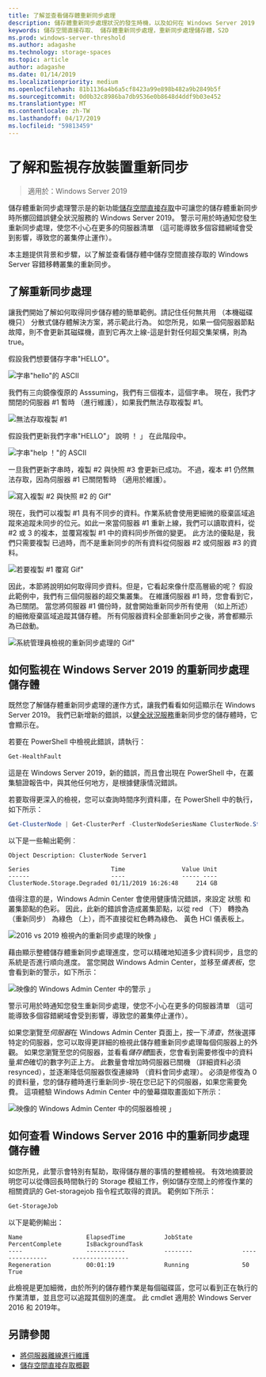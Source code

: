 ```yaml
---
title: 了解並查看儲存體重新同步處理
description: 儲存體重新同步處理狀況的發生時機，以及如何在 Windows Server 2019 中看到它的詳細的資訊。
keywords: 儲存空間直接存取、 儲存體重新同步處理，重新同步處理儲存體，S2D
ms.prod: windows-server-threshold
ms.author: adagashe
ms.technology: storage-spaces
ms.topic: article
author: adagashe
ms.date: 01/14/2019
ms.localizationpriority: medium
ms.openlocfilehash: 81b1136a4b6a5cf8423a99e898b482a9b2849b5f
ms.sourcegitcommit: 0d0b32c8986ba7db9536e0b8648d4ddf9b03e452
ms.translationtype: MT
ms.contentlocale: zh-TW
ms.lasthandoff: 04/17/2019
ms.locfileid: "59813459"
---
```

# <a name="understand-and-monitor-storage-resync"></a>了解和監視存放裝置重新同步

>適用於：Windows Server 2019

儲存體重新同步處理警示是的新功能[儲存空間直接存取](storage-spaces-direct-overview.md)中可讓您的儲存體重新同步時所擲回錯誤健全狀況服務的 Windows Server 2019。 警示可用於時通知您發生重新同步處理，使您不小心在更多的伺服器清單 （這可能導致多個容錯網域會受到影響，導致您的叢集停止運作）。 

本主題提供背景和步驟，以了解並查看儲存體中儲存空間直接存取的 Windows Server 容錯移轉叢集的重新同步。

## <a name="understanding-resync"></a>了解重新同步處理

讓我們開始了解如何取得同步儲存體的簡單範例。請記住任何無共用 （本機磁碟機只） 分散式儲存體解決方案，將示範此行為。 如您所見，如果一個伺服器節點故障，則不會更新其磁碟機，直到它再次上線-這是針對任何超交集架構，則為 true。 

假設我們想要儲存字串"HELLO"。 

![字串"hello"的 ASCII](media/understand-storage-resync/hello.png)

我們有三向鏡像復原的 Asssuming，我們有三個複本，這個字串。 現在，我們才關閉的伺服器 #1 暫時 （進行維護），如果我們無法存取複製 #1。

![無法存取複製 #1](media/understand-storage-resync/copy1.png)

假設我們更新我們字串"HELLO"」 說明 ！ 」 在此階段中。

![字串"help ！"的 ASCII](media/understand-storage-resync/help.png)

一旦我們更新字串時，複製 #2 與快照 #3 會更新已成功。 不過，複本 #1 仍然無法存取，因為伺服器 #1 已關閉暫時 （適用於維護）。 

![寫入複製 #2 與快照 #2 的 Gif"](media/understand-storage-resync/write.gif)

現在，我們可以複製 #1 具有不同步的資料。作業系統會使用更細微的廢棄區域追蹤來追蹤未同步的位元。如此一來當伺服器 #1 重新上線，我們可以讀取資料，從 #2 或 3 的複本，並覆寫複製 #1 中的資料同步所做的變更。 此方法的優點是，我們只需要複製 已過時，而不是重新同步的所有資料從伺服器 #2 或伺服器 #3 的資料。

![若要複製 #1 覆寫 Gif"](media/understand-storage-resync/overwrite.gif)

因此，本節將說明如何取得同步資料。但是，它看起來像什麼高層級的呢？ 假設此範例中，我們有三個伺服器的超交集叢集。 在維護伺服器 #1 時，您會看到它，為已關閉。 當您將伺服器 #1 備份時，就會開始重新同步所有使用 （如上所述） 的細微廢棄區域追蹤其儲存體。 所有伺服器資料全部重新同步之後，將會都顯示為已啟動。

![系統管理員檢視的重新同步處理的 Gif"](media/understand-storage-resync/admin.gif)

## <a name="how-to-monitor-storage-resync-in-windows-server-2019"></a>如何監視在 Windows Server 2019 的重新同步處理儲存體

既然您了解儲存體重新同步處理的運作方式，讓我們看看如何這顯示在 Windows Server 2019。 我們已新增新的錯誤，以[健全狀況服務](../../failover-clustering/health-service-overview.md)重新同步您的儲存體時，它會顯示在。

若要在 PowerShell 中檢視此錯誤，請執行：

``` PowerShell
Get-HealthFault
```

這是在 Windows Server 2019，新的錯誤，而且會出現在 PowerShell 中，在叢集驗證報告中，與其他任何地方，是根據健康情況錯誤。 

若要取得更深入的檢視，您可以查詢時間序列資料庫，在 PowerShell 中的執行，如下所示：

```PowerShell
Get-ClusterNode | Get-ClusterPerf -ClusterNodeSeriesName ClusterNode.Storage.Degraded
```
以下是一些輸出範例︰

```
Object Description: ClusterNode Server1

Series                       Time                Value Unit
------                       ----                ----- ----
ClusterNode.Storage.Degraded 01/11/2019 16:26:48     214 GB
```

值得注意的是，Windows Admin Center 會使用健康情況錯誤，來設定 狀態 和 叢集節點的色彩。 因此，此新的錯誤會造成叢集節點，以從 red （下） 轉換為 （重新同步） 為綠色 （上），而不直接從紅色轉為綠色、 黃色 HCI 儀表板上。

![2016 vs 2019 檢視內的重新同步處理的映像 」](media/understand-storage-resync/compare.png)

藉由顯示整體儲存體重新同步處理進度，您可以精確地知道多少資料同步，且您的系統是否進行順向進度。 當您開啟 Windows Admin Center，並移至*儀表板*，您會看到新的警示，如下所示：

![映像的 Windows Admin Center 中的警示 」](media/understand-storage-resync/alert.png)

警示可用於時通知您發生重新同步處理，使您不小心在更多的伺服器清單 （這可能導致多個容錯網域會受到影響，導致您的叢集停止運作）。 

如果您瀏覽至*伺服器*在 Windows Admin Center 頁面上，按一下*清查*，然後選擇特定的伺服器，您可以取得更詳細的檢視此儲存體重新同步處理每個伺服器上的外觀。 如果您瀏覽至您的伺服器，並看看*儲存體*圖表，您會看到需要修復中的資料量*紫色*確切的數字列正上方。 此數量會增加時伺服器已關機 （詳細資料必須 resynced），並逐漸降低伺服器恢復連線時 （資料會同步處理）。 必須是修復為 0 的資料量，您的儲存體時進行重新同步-現在您已記下的伺服器，如果您需要免費。 這項體驗 Windows Admin Center 中的螢幕擷取畫面如下所示：

![映像的 Windows Admin Center 中的伺服器檢視 」](media/understand-storage-resync/server.png)

## <a name="how-to-see-storage-resync-in-windows-server-2016"></a>如何查看 Windows Server 2016 中的重新同步處理儲存體

如您所見，此警示會特別有幫助，取得儲存層的事情的整體檢視。 有效地摘要說明您可以從傳回長時間執行的 Storage 模組工作，例如儲存空間上的修復作業的相關資訊的 Get-storagejob 指令程式取得的資訊。 範例如下所示：

```PowerShell
Get-StorageJob
```

以下是範例輸出：

```
Name                  ElapsedTime           JobState              PercentComplete       IsBackgroundTask
----                  -----------           --------              ---------------       ----------------
Regeneration          00:01:19              Running               50                    True

```

此檢視是更加細微，由於所列的儲存體作業是每個磁碟區，您可以看到正在執行的作業清單，並且您可以追蹤其個別的進度。 此 cmdlet 適用於 Windows Server 2016 和 2019年。

## <a name="see-also"></a>另請參閱

- [將伺服器離線進行維護](maintain-servers.md)
- [儲存空間直接存取概觀](storage-spaces-direct-overview.md)